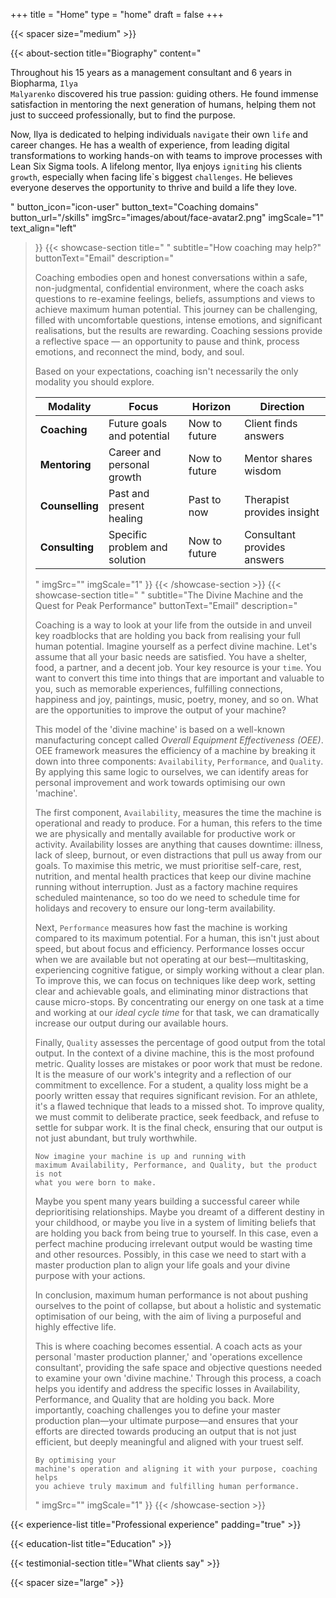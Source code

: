 +++
title =  "Home"
type = "home"
draft = false
+++

{{< spacer size="medium" >}}

{{< about-section
    title="Biography"
    content="<p>Throughout his 15 years as a management consultant and 6 years in Biopharma, <code>Ilya Malyarenko</code> discovered his true passion: guiding others. He found immense satisfaction in mentoring the next generation of humans, helping them not just to succeed professionally, but to find the purpose.</p><p>Now, Ilya is dedicated to helping individuals <code>navigate</code> their own <code>life</code> and career changes. He has a wealth of experience, from leading digital transformations to working hands-on with teams to improve processes with Lean Six Sigma tools. A lifelong mentor, Ilya enjoys <code>igniting</code> his clients <code>growth</code>, especially when facing life`s biggest <code>challenges</code>. He believes everyone deserves the opportunity to thrive and build a life they love.</p>"
    button_icon="icon-user"
    button_text="Coaching domains"
    button_url="/skills"
    imgSrc="images/about/face-avatar2.png"
    imgScale="1"
    text_align="left"
 >}}
{{< showcase-section
    title=" "
    subtitle="How coaching may help?"
    buttonText="Email"
    description="<p>Coaching embodies open and honest conversations within a safe, non-judgmental, confidential environment, where the coach asks questions to re-examine feelings, beliefs, assumptions and views to achieve maximum human potential. This journey can be challenging, filled with uncomfortable questions, intense emotions, and significant realisations, but the results are rewarding. Coaching sessions provide a reflective space — an opportunity to pause and think, process emotions, and reconnect the mind, body, and soul.</p><p>Based on your expectations, coaching isn't necessarily the only modality you should explore.</p><small><table class='table table-striped table-hover'><thead><tr><th>Modality</th><th>Focus</th><th>Horizon</th><th>Direction</th></tr></thead><tbody><tr><td><strong>Coaching</strong></td><td>Future goals and potential</td><td>Now to future</td><td>Client finds answers</td></tr><tr><td><strong>Mentoring</strong></td><td>Career and personal growth</td><td>Now to future</td><td>Mentor shares wisdom</td></tr><tr><td><strong>Counselling</strong></td><td>Past and present healing</td><td>Past to now</td><td>Therapist provides insight</td></tr><tr><td><strong>Consulting</strong></td><td>Specific problem and solution</td><td>Now to future</td><td>Consultant provides answers</td></tr></tbody></table></small></p>"
    imgSrc=""
    imgScale="1"
 >}}
{{< /showcase-section >}}
{{< showcase-section
    title=" "
    subtitle="The Divine Machine and the Quest for Peak Performance"
    buttonText="Email"
    description="<p>Coaching is a way to look at your life from the outside in and unveil key roadblocks that are holding you back from realising your full human potential. Imagine yourself as a perfect divine machine. Let's assume that all your basic needs are satisfied. You have a shelter, food, a partner, and a decent job. Your key resource is your <code>time</code>. You want to convert this time into things that are important and valuable to you, such as memorable experiences, fulfilling connections, happiness and joy, paintings, music, poetry, money, and so on. What are the opportunities to improve the output of your machine?</p><p>This model of the 'divine machine' is based on a well-known manufacturing concept called <em>Overall Equipment Effectiveness (OEE)</em>. OEE framework measures the efficiency of a machine by breaking it down into three components: <code>Availability</code>, <code>Performance</code>, and <code>Quality</code>. By applying this same logic to ourselves, we can identify areas for personal improvement and work towards optimising our own 'machine'.</p><p>The first component, <code>Availability</code>, measures the time the machine is operational and ready to produce. For a human, this refers to the time we are physically and mentally available for productive work or activity. Availability losses are anything that causes downtime: illness, lack of sleep, burnout, or even distractions that pull us away from our goals. To maximise this metric, we must prioritise self-care, rest, nutrition, and mental health practices that keep our divine machine running without interruption. Just as a factory machine requires scheduled maintenance, so too do we need to schedule time for holidays and recovery to ensure our long-term availability.</p><p>Next, <code>Performance</code> measures how fast the machine is working compared to its maximum potential. For a human, this isn't just about speed, but about focus and efficiency. Performance losses occur when we are available but not operating at our best—multitasking, experiencing cognitive fatigue, or simply working without a clear plan. To improve this, we can focus on techniques like deep work, setting clear and achievable goals, and eliminating minor distractions that cause micro-stops. By concentrating our energy on one task at a time and working at our <em>ideal cycle time</em> for that task, we can dramatically increase our output during our available hours.</p><p>Finally, <code>Quality</code> assesses the percentage of good output from the total output. In the context of a divine machine, this is the most profound metric. Quality losses are mistakes or poor work that must be redone. It is the measure of our work's integrity and a reflection of our commitment to excellence. For a student, a quality loss might be a poorly written essay that requires significant revision. For an athlete, it's a flawed technique that leads to a missed shot. To improve quality, we must commit to deliberate practice, seek feedback, and refuse to settle for subpar work. It is the final check, ensuring that our output is not just abundant, but truly worthwhile.</p><p><code>Now imagine your machine is up and running with maximum Availability, Performance, and Quality, but the product is not what you were born to make.</code></p><p>Maybe you spent many years building a successful career while deprioritising relationships. Maybe you dreamt of a different destiny in your childhood, or maybe you live in a system of limiting beliefs that are holding you back from being true to yourself. In this case, even a perfect machine producing irrelevant output would be wasting time and other resources. Possibly, in this case we need to start with a master production plan to align your life goals and your divine purpose with your actions.</p><p>In conclusion, maximum human performance is not about pushing ourselves to the point of collapse, but about a holistic and systematic optimisation of our being, with the aim of living a purposeful and highly effective life.</p><p>This is where coaching becomes essential. A coach acts as your personal 'master production planner,' and 'operations excellence consultant', providing the safe space and objective questions needed to examine your own 'divine machine.' Through this process, a coach helps you identify and address the specific losses in Availability, Performance, and Quality that are holding you back. More importantly, coaching challenges you to define your master production plan—your ultimate purpose—and ensures that your efforts are directed towards producing an output that is not just efficient, but deeply meaningful and aligned with your truest self.</p><p><code>By optimising your machine's operation and aligning it with your purpose, coaching helps you achieve truly maximum and fulfilling human performance.</code></p>"
    imgSrc=""
    imgScale="1"
 >}}
{{< /showcase-section >}}


{{< experience-list
    title="Professional experience"
    padding="true" >}}

{{< education-list
    title="Education" >}}

{{< testimonial-section
    title="What clients say" >}}

{{< spacer size="large" >}}


